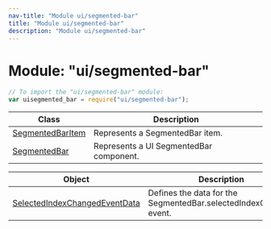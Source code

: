 ```yaml
---
nav-title: "Module ui/segmented-bar"
title: "Module ui/segmented-bar"
description: "Module ui/segmented-bar"
---
```

# Module: "ui/segmented-bar"

``` JavaScript
// To import the "ui/segmented-bar" module:
var uisegmented_bar = require("ui/segmented-bar");
```

Class | Description
------|------------
[SegmentedBarItem](../../ui/segmented-bar/SegmentedBarItem.md) | Represents a SegmentedBar item.
[SegmentedBar](../../ui/segmented-bar/SegmentedBar.md) | Represents a UI SegmentedBar component.

Object | Description
------|------------
[SelectedIndexChangedEventData](../../ui/segmented-bar/SelectedIndexChangedEventData.md) | Defines the data for the SegmentedBar.selectedIndexChanged event.
